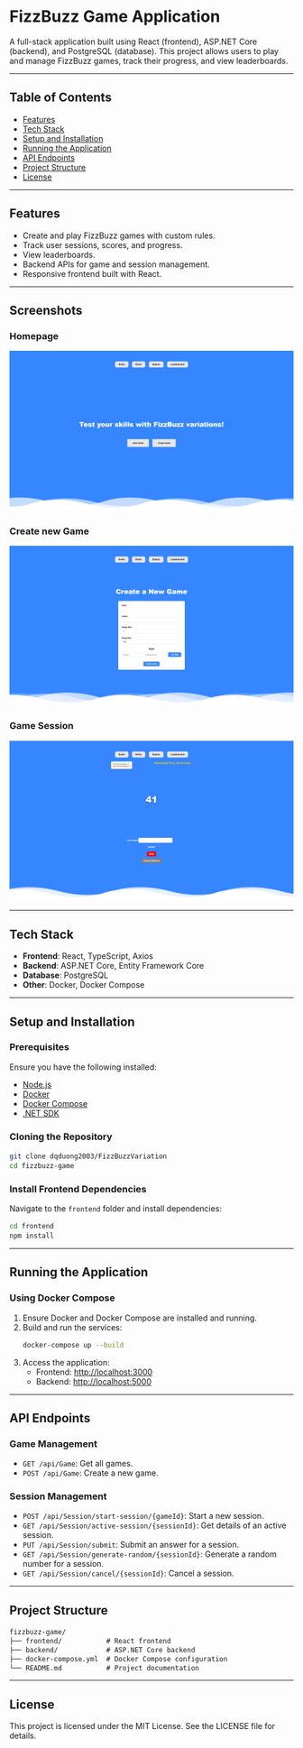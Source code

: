 # FizzBuzz Game Application

A full-stack application built using React (frontend), ASP.NET Core (backend), and PostgreSQL (database). This project allows users to play and manage FizzBuzz games, track their progress, and view leaderboards.

---

## Table of Contents
- [Features](#features)
- [Tech Stack](#tech-stack)
- [Setup and Installation](#setup-and-installation)
- [Running the Application](#running-the-application)
- [API Endpoints](#api-endpoints)
- [Project Structure](#project-structure)
- [License](#license)

---

## Features
- Create and play FizzBuzz games with custom rules.
- Track user sessions, scores, and progress.
- View leaderboards.
- Backend APIs for game and session management.
- Responsive frontend built with React.

---

## Screenshots
### Homepage
![homepage](screenshot/home_page.png)

### Create new Game
![homepage](screenshot/create_game.png)

### Game Session
![homepage](screenshot/session.png)

---

## Tech Stack
- **Frontend**: React, TypeScript, Axios
- **Backend**: ASP.NET Core, Entity Framework Core
- **Database**: PostgreSQL
- **Other**: Docker, Docker Compose

---

## Setup and Installation

### Prerequisites
Ensure you have the following installed:
- [Node.js](https://nodejs.org/)
- [Docker](https://www.docker.com/)
- [Docker Compose](https://docs.docker.com/compose/)
- [.NET SDK](https://dotnet.microsoft.com/download)

### Cloning the Repository
```bash
git clone dqduong2003/FizzBuzzVariation
cd fizzbuzz-game
```

### Install Frontend Dependencies
Navigate to the `frontend` folder and install dependencies:
```bash
cd frontend
npm install
```

---

## Running the Application

### Using Docker Compose
1. Ensure Docker and Docker Compose are installed and running.
2. Build and run the services:
   ```bash
   docker-compose up --build
   ```
3. Access the application:
   - Frontend: [http://localhost:3000](http://localhost:3000)
   - Backend: [http://localhost:5000](http://localhost:5000)
---

## API Endpoints

### Game Management
- `GET /api/Game`: Get all games.
- `POST /api/Game`: Create a new game.

### Session Management
- `POST /api/Session/start-session/{gameId}`: Start a new session.
- `GET /api/Session/active-session/{sessionId}`: Get details of an active session.
- `PUT /api/Session/submit`: Submit an answer for a session.
- `GET /api/Session/generate-random/{sessionId}`: Generate a random number for a session.
- `GET /api/Session/cancel/{sessionId}`: Cancel a session.

---

## Project Structure

```plaintext
fizzbuzz-game/
├── frontend/           # React frontend
├── backend/            # ASP.NET Core backend
├── docker-compose.yml  # Docker Compose configuration
└── README.md           # Project documentation
```

---

## License
This project is licensed under the MIT License. See the LICENSE file for details.

